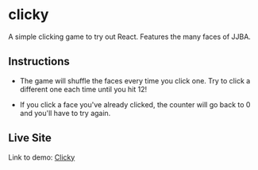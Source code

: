 # clicky

A simple clicking game to try out React. Features the many faces of JJBA.

## Instructions

- The game will shuffle the faces every time you click one. Try to click a different one each time until you hit 12!

- If you click a face you've already clicked, the counter will go back to 0 and you'll have to try again.

## Live Site

Link to demo: [Clicky](https://skmanik.github.io/clicky/)